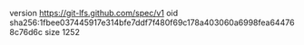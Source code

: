version https://git-lfs.github.com/spec/v1
oid sha256:1fbee037445917e314bfe7ddf7f480f69c178a403060a6998fea644768c76d6c
size 1252
